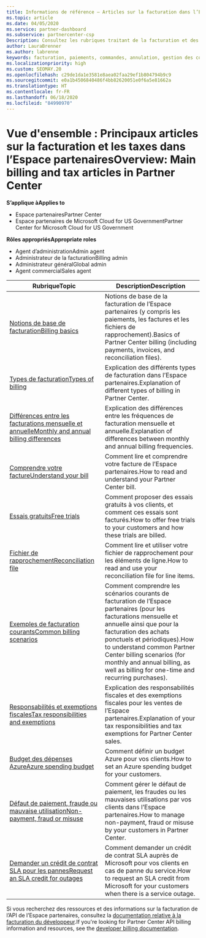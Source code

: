 ```yaml
---
title: Informations de référence – Articles sur la facturation dans l’Espace partenaires
ms.topic: article
ms.date: 04/05/2020
ms.service: partner-dashboard
ms.subservice: partnercenter-csp
Description: Consultez les rubriques traitant de la facturation et des taxes dans l’Espace partenaires. Ces rubriques portent sur les ressources de facturation, les factures, la facturation Fournisseur de solutions Cloud et les taxes.
author: LauraBrenner
ms.author: labrenne
keywords: facturation, paiements, commandes, annulation, gestion des commandes, absence de paiement, fraude, mauvaise utilisation, taxes, exonérations fiscales, fichiers de rapprochement, fichier de rapprochement
ms.localizationpriority: high
ms.custom: SEOMAY.20
ms.openlocfilehash: c29de1da1e3581e8aea02faa29ef1b804794b9c9
ms.sourcegitcommit: e0a1b4506840486f4bb82620051e0f6a5e81662a
ms.translationtype: HT
ms.contentlocale: fr-FR
ms.lasthandoff: 06/18/2020
ms.locfileid: "84990970"
---
```

# <a name="overview-main-billing-and-tax-articles-in-partner-center"></a><span data-ttu-id="a74e3-105">Vue d'ensemble : Principaux articles sur la facturation et les taxes dans l’Espace partenaires</span><span class="sxs-lookup"><span data-stu-id="a74e3-105">Overview: Main billing and tax articles in Partner Center</span></span>

<span data-ttu-id="a74e3-106">**S’applique à**</span><span class="sxs-lookup"><span data-stu-id="a74e3-106">**Applies to**</span></span>

- <span data-ttu-id="a74e3-107">Espace partenaires</span><span class="sxs-lookup"><span data-stu-id="a74e3-107">Partner Center</span></span>
- <span data-ttu-id="a74e3-108">Espace partenaires de Microsoft Cloud for US Government</span><span class="sxs-lookup"><span data-stu-id="a74e3-108">Partner Center for Microsoft Cloud for US Government</span></span>

<span data-ttu-id="a74e3-109">**Rôles appropriés**</span><span class="sxs-lookup"><span data-stu-id="a74e3-109">**Appropriate roles**</span></span>

- <span data-ttu-id="a74e3-110">Agent d’administration</span><span class="sxs-lookup"><span data-stu-id="a74e3-110">Admin agent</span></span>
- <span data-ttu-id="a74e3-111">Administrateur de la facturation</span><span class="sxs-lookup"><span data-stu-id="a74e3-111">Billing admin</span></span>
- <span data-ttu-id="a74e3-112">Administrateur général</span><span class="sxs-lookup"><span data-stu-id="a74e3-112">Global admin</span></span>
- <span data-ttu-id="a74e3-113">Agent commercial</span><span class="sxs-lookup"><span data-stu-id="a74e3-113">Sales agent</span></span>

| <span data-ttu-id="a74e3-114">Rubrique</span><span class="sxs-lookup"><span data-stu-id="a74e3-114">Topic</span></span> | <span data-ttu-id="a74e3-115">Description</span><span class="sxs-lookup"><span data-stu-id="a74e3-115">Description</span></span> |
| ----- | ----------- |
| [<span data-ttu-id="a74e3-116">Notions de base de facturation</span><span class="sxs-lookup"><span data-stu-id="a74e3-116">Billing basics</span></span>](billing-basics.md) | <span data-ttu-id="a74e3-117">Notions de base de la facturation de l’Espace partenaires (y compris les paiements, les factures et les fichiers de rapprochement).</span><span class="sxs-lookup"><span data-stu-id="a74e3-117">Basics of Partner Center billing (including payments, invoices, and reconciliation files).</span></span> |
| [<span data-ttu-id="a74e3-118">Types de facturation</span><span class="sxs-lookup"><span data-stu-id="a74e3-118">Types of billing</span></span>](billing-different-types.md) | <span data-ttu-id="a74e3-119">Explication des différents types de facturation dans l’Espace partenaires.</span><span class="sxs-lookup"><span data-stu-id="a74e3-119">Explanation of different types of billing in Partner Center.</span></span> |
| [<span data-ttu-id="a74e3-120">Différences entre les facturations mensuelle et annuelle</span><span class="sxs-lookup"><span data-stu-id="a74e3-120">Monthly and annual billing differences</span></span>](billing-annual-monthly.md) | <span data-ttu-id="a74e3-121">Explication des différences entre les fréquences de facturation mensuelle et annuelle.</span><span class="sxs-lookup"><span data-stu-id="a74e3-121">Explanation of differences between monthly and annual billing frequencies.</span></span> |
| [<span data-ttu-id="a74e3-122">Comprendre votre facture</span><span class="sxs-lookup"><span data-stu-id="a74e3-122">Understand your bill</span></span>](read-your-bill.md) | <span data-ttu-id="a74e3-123">Comment lire et comprendre votre facture de l’Espace partenaires.</span><span class="sxs-lookup"><span data-stu-id="a74e3-123">How to read and understand your Partner Center bill.</span></span> |
| [<span data-ttu-id="a74e3-124">Essais gratuits</span><span class="sxs-lookup"><span data-stu-id="a74e3-124">Free trials</span></span>](offer-your-customers-trials-of-microsoft-products.md) | <span data-ttu-id="a74e3-125">Comment proposer des essais gratuits à vos clients, et comment ces essais sont facturés.</span><span class="sxs-lookup"><span data-stu-id="a74e3-125">How to offer free trials to your customers and how these trials are billed.</span></span> |
| [<span data-ttu-id="a74e3-126">Fichier de rapprochement</span><span class="sxs-lookup"><span data-stu-id="a74e3-126">Reconciliation file</span></span>](use-the-reconciliation-files.md) | <span data-ttu-id="a74e3-127">Comment lire et utiliser votre fichier de rapprochement pour les éléments de ligne.</span><span class="sxs-lookup"><span data-stu-id="a74e3-127">How to read and use your reconciliation file for line items.</span></span> |
| [<span data-ttu-id="a74e3-128">Exemples de facturation courants</span><span class="sxs-lookup"><span data-stu-id="a74e3-128">Common billing scenarios</span></span>](common-billing-scenarios.md) | <span data-ttu-id="a74e3-129">Comment comprendre les scénarios courants de facturation de l’Espace partenaires (pour les facturations mensuelle et annuelle ainsi que pour la facturation des achats ponctuels et périodiques).</span><span class="sxs-lookup"><span data-stu-id="a74e3-129">How to understand common Partner Center billing scenarios (for monthly and annual billing, as well as billing for one-time and recurring purchases).</span></span> |
| [<span data-ttu-id="a74e3-130">Responsabilités et exemptions fiscales</span><span class="sxs-lookup"><span data-stu-id="a74e3-130">Tax responsibilities and exemptions</span></span>](tax-and-tax-exemptions.md) | <span data-ttu-id="a74e3-131">Explication des responsabilités fiscales et des exemptions fiscales pour les ventes de l’Espace partenaires.</span><span class="sxs-lookup"><span data-stu-id="a74e3-131">Explanation of your tax responsibilities and tax exemptions for Partner Center sales.</span></span> |
| [<span data-ttu-id="a74e3-132">Budget des dépenses Azure</span><span class="sxs-lookup"><span data-stu-id="a74e3-132">Azure spending budget</span></span>](set-an-azure-spending-budget-for-your-customers.md) | <span data-ttu-id="a74e3-133">Comment définir un budget Azure pour vos clients.</span><span class="sxs-lookup"><span data-stu-id="a74e3-133">How to set an Azure spending budget for your customers.</span></span> |
| [<span data-ttu-id="a74e3-134">Défaut de paiement, fraude ou mauvaise utilisation</span><span class="sxs-lookup"><span data-stu-id="a74e3-134">Non-payment, fraud or misuse</span></span>](non-payment--fraud--or-misuse.md) | <span data-ttu-id="a74e3-135">Comment gérer le défaut de paiement, les fraudes ou les mauvaises utilisations par vos clients dans l’Espace partenaires.</span><span class="sxs-lookup"><span data-stu-id="a74e3-135">How to manage non-payment, fraud or misuse by your customers in Partner Center.</span></span> |
| [<span data-ttu-id="a74e3-136">Demander un crédit de contrat SLA pour les pannes</span><span class="sxs-lookup"><span data-stu-id="a74e3-136">Request an SLA credit for outages</span></span>](request-credit.md) | <span data-ttu-id="a74e3-137">Comment demander un crédit de contrat SLA auprès de Microsoft pour vos clients en cas de panne du service.</span><span class="sxs-lookup"><span data-stu-id="a74e3-137">How to request an SLA credit from Microsoft for your customers when there is a service outage.</span></span> |

<span data-ttu-id="a74e3-138">Si vous recherchez des ressources et des informations sur la facturation de l’API de l’Espace partenaires, consultez la [documentation relative à la facturation du développeur](https://docs.microsoft.com/partner-center/develop/manage-billing).</span><span class="sxs-lookup"><span data-stu-id="a74e3-138">If you're looking for Partner Center API billing information and resources, see the [developer billing documentation](https://docs.microsoft.com/partner-center/develop/manage-billing).</span></span>
